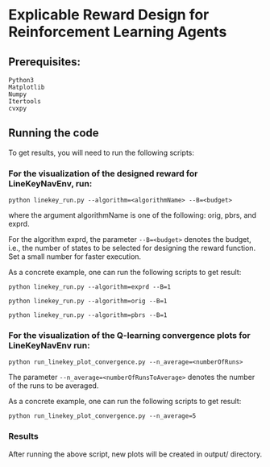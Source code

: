 # Explicable Reward Design for Reinforcement Learning Agents
## Prerequisites:
```
Python3
Matplotlib
Numpy
Itertools
cvxpy
```

## Running the code
To get results, you will need to run the following scripts:

### For the visualization of the designed reward for  LineKeyNavEnv, run:
```
python linekey_run.py --algorithm=<algorithmName> --B=<budget>
```
where the argument algorithmName is one of the following: orig, pbrs, and exprd.

For the algorithm exprd, the parameter `--B=<budget>` denotes the budget, i.e., the number of states to be selected for designing the reward function. Set a small number for faster execution.

As a concrete example, one can run the following scripts to get result:
```
python linekey_run.py --algorithm=exprd --B=1
```
```
python linekey_run.py --algorithm=orig --B=1
```
```
python linekey_run.py --algorithm=pbrs --B=1
```

### For the visualization of the Q-learning convergence plots for LineKeyNavEnv run:
```
python run_linekey_plot_convergence.py --n_average=<numberOfRuns>
```
The parameter `--n_average=<numberOfRunsToAverage>` denotes the number of the runs to be averaged.

As a concrete example, one can run the following scripts to get result:
```
python run_linekey_plot_convergence.py --n_average=5
```

### Results
After running the above script, new plots will be created in output/ directory.
